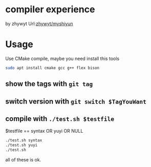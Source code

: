 # compiler experience
by zhywyt
Url:[zhywyt/myshiyun](https://github.com/zhywyt/myshiyun.git)
# Usage
Use CMake compile, maybe you need install this tools
```bash
sudo apt install cmake gcc g++ flex bison
```
## show the tags with `git tag`
## switch version with `git switch $TagYouWant`
## compile with `./test.sh $testfile`
$testfile == syntax OR yuyi OR NULL
```bash
./test.sh syntax
./test.sh yuyi
./test.sh 
```
all of these is ok.
